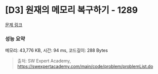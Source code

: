 # [D3] 원재의 메모리 복구하기 - 1289 

[문제 링크](https://swexpertacademy.com/main/code/problem/problemDetail.do?contestProbId=AV19AcoKI9sCFAZN) 

### 성능 요약

메모리: 43,776 KB, 시간: 94 ms, 코드길이: 288 Bytes



> 출처: SW Expert Academy, https://swexpertacademy.com/main/code/problem/problemList.do